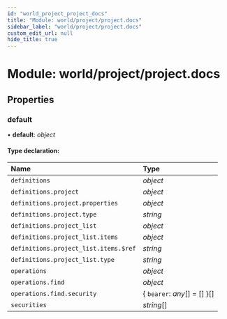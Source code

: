 ```yaml
---
id: "world_project_project_docs"
title: "Module: world/project/project.docs"
sidebar_label: "world/project/project.docs"
custom_edit_url: null
hide_title: true
---
```


# Module: world/project/project.docs

## Properties

### default

• **default**: *object*

#### Type declaration:

| Name | Type |
| :------ | :------ |
| `definitions` | *object* |
| `definitions.project` | *object* |
| `definitions.project.properties` | *object* |
| `definitions.project.type` | *string* |
| `definitions.project_list` | *object* |
| `definitions.project_list.items` | *object* |
| `definitions.project_list.items.$ref` | *string* |
| `definitions.project_list.type` | *string* |
| `operations` | *object* |
| `operations.find` | *object* |
| `operations.find.security` | { `bearer`: *any*[] = [] }[] |
| `securities` | *string*[] |
